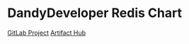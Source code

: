 # DandyDeveloper Redis Chart

[GitLab Project](https://github.com/DandyDeveloper/charts)
[Artifact Hub](https://artifacthub.io/packages/helm/dandydev-charts/redis-ha)